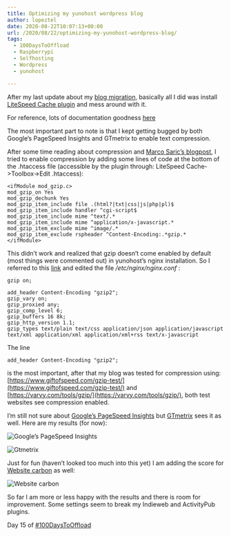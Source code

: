 ```yaml
---
title: Optimizing my yunohost wordpress blog
author: lopeztel
date: 2020-08-22T10:07:13+00:00
url: /2020/08/22/optimizing-my-yunohost-wordpress-blog/
tags:
  - 100DaysToOffload
  - Raspberrypi
  - Selfhosting
  - Wordpress
  - yunohost

---
```

After my last update about my [blog
migration](https://lopeztel.xyz/blog/2020/08/16/migration-to-wordpress), basically
all I did was install [LiteSpeed Cache
plugin](https://wordpress.org/plugins/litespeed-cache/) and mess around with
it.

For reference, lots of documentation goodness [here](https://docs.litespeedtech.com/)

The most important part to note is that I kept getting bugged by both
Google&#8217;s PageSpeed Insights and GTmetrix to enable text compression.

After some time reading about compression and [Marco Saric&#8217;s
blogpost](https://markosaric.com/speed-up-wordpress/), I tried to enable
compression by adding some lines of code at the bottom of the .htaccess file
(accessible by the plugin through: LiteSpeed Cache->Toolbox->Edit .htaccess):

```
<ifModule mod_gzip.c>
mod_gzip_on Yes
mod_gzip_dechunk Yes
mod_gzip_item_include file .(html?|txt|css|js|php|pl)$
mod_gzip_item_include handler ^cgi-script$
mod_gzip_item_include mime ^text/.*
mod_gzip_item_include mime ^application/x-javascript.*
mod_gzip_item_exclude mime ^image/.*
mod_gzip_item_exclude rspheader ^Content-Encoding:.*gzip.*
</ifModule>
```

This didn&#8217;t work and realized that gzip doesn&#8217;t come enabled by
default (most things were commented out) in yunohost&#8217;s nginx
installation. So I referred to this
[link](https://varvy.com/pagespeed/enable-compression.html) and edited the file
_/etc/nginx/nginx.conf_ :

```
gzip on;

add_header Content-Encoding "gzip2";
gzip_vary on;
gzip_proxied any;
gzip_comp_level 6;
gzip_buffers 16 8k;
gzip_http_version 1.1;
gzip_types text/plain text/css application/json application/javascript text/xml application/xml application/xml+rss text/x-javascript
```

The line 

`add_header Content-Encoding "gzip2";`

is the most important, after that my blog was tested for compression using:
[https://www.giftofspeed.com/gzip-test/](https://www.giftofspeed.com/gzip-test/)
and [https://varvy.com/tools/gzip/](https://varvy.com/tools/gzip/), both test
websites see compression enabled.

I&#8217;m still not sure about [Google&#8217;s PageSpeed
Insights](https://developers.google.com/speed/pagespeed/insights/) but
[GTmetrix](https://gtmetrix.com/) sees it as well. Here are my results (for
now):

![Google&#8217;s PageSpeed Insights](https://lopeztel.noho.st/piwigo/galleries/blog_media/Screenshot-from-2020-08-22-11-56-47-768x504.png#center)

![Gtmetrix](https://lopeztel.noho.st/piwigo/galleries/blog_media/Screenshot-from-2020-08-22-11-57-16-768x481.png#center)

Just for fun (haven&#8217;t looked too much into this yet) I am adding the
score for [Website carbon](https://www.websitecarbon.com/) as well:

![Website carbon](https://lopeztel.noho.st/piwigo/galleries/blog_media/Screenshot-from-2020-08-22-12-01-09-768x511.png#center)

So far I am more or less happy with the results and there is room for
improvement. Some settings seem to break my Indieweb and ActivityPub plugins.

Day 15 of [#100DaysToOffload](https://lopeztel.xyz/blog/tags/100daystooffload/)
